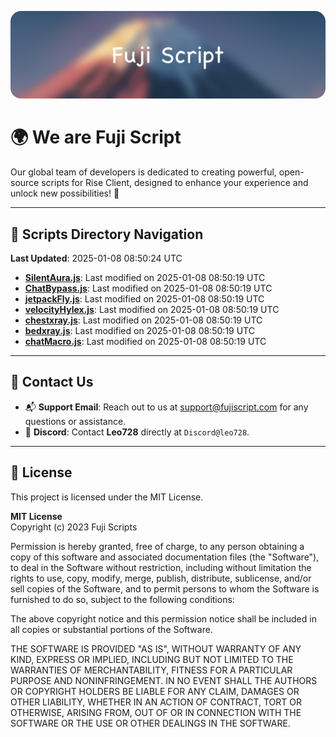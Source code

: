 ![Banner](.github/b.webp)

# 🌍 **We are Fuji Script**

Our global team of developers is dedicated to creating powerful, open-source scripts for Rise Client, designed to enhance your experience and unlock new possibilities! 🌟

---
<!-- SCRIPTS_NAVIGATION_START -->
## 📂 **Scripts Directory Navigation**

**Last Updated**: 2025-01-08 08:50:24 UTC

- **[SilentAura.js](scripts/SilentAura.js)**: Last modified on 2025-01-08 08:50:19 UTC
- **[ChatBypass.js](scripts/ChatBypass.js)**: Last modified on 2025-01-08 08:50:19 UTC
- **[jetpackFly.js](scripts/jetpackFly.js)**: Last modified on 2025-01-08 08:50:19 UTC
- **[velocityHylex.js](scripts/velocityHylex.js)**: Last modified on 2025-01-08 08:50:19 UTC
- **[chestxray.js](scripts/chestxray.js)**: Last modified on 2025-01-08 08:50:19 UTC
- **[bedxray.js](scripts/bedxray.js)**: Last modified on 2025-01-08 08:50:19 UTC
- **[chatMacro.js](scripts/chatMacro.js)**: Last modified on 2025-01-08 08:50:19 UTC

<!-- SCRIPTS_NAVIGATION_END -->

---

## 💬 **Contact Us**  
- 📬 **Support Email**: Reach out to us at [support@fujiscript.com](mailto:support@fujiscript.com) for any questions or assistance.  
- 💬 **Discord**: Contact **Leo728** directly at `Discord@leo728`.

---

## 📜 **License**

This project is licensed under the MIT License.  

**MIT License**  
Copyright (c) 2023 Fuji Scripts  

Permission is hereby granted, free of charge, to any person obtaining a copy of this software and associated documentation files (the "Software"), to deal in the Software without restriction, including without limitation the rights to use, copy, modify, merge, publish, distribute, sublicense, and/or sell copies of the Software, and to permit persons to whom the Software is furnished to do so, subject to the following conditions:  

The above copyright notice and this permission notice shall be included in all copies or substantial portions of the Software.  

THE SOFTWARE IS PROVIDED "AS IS", WITHOUT WARRANTY OF ANY KIND, EXPRESS OR IMPLIED, INCLUDING BUT NOT LIMITED TO THE WARRANTIES OF MERCHANTABILITY, FITNESS FOR A PARTICULAR PURPOSE AND NONINFRINGEMENT. IN NO EVENT SHALL THE AUTHORS OR COPYRIGHT HOLDERS BE LIABLE FOR ANY CLAIM, DAMAGES OR OTHER LIABILITY, WHETHER IN AN ACTION OF CONTRACT, TORT OR OTHERWISE, ARISING FROM, OUT OF OR IN CONNECTION WITH THE SOFTWARE OR THE USE OR OTHER DEALINGS IN THE SOFTWARE.  
